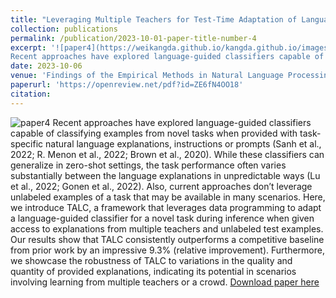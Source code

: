 ```yaml
---
title: "Leveraging Multiple Teachers for Test-Time Adaptation of Language-Guided Classifiers"
collection: publications
permalink: /publication/2023-10-01-paper-title-number-4
excerpt: '![paper4](https://weikangda.github.io/kangda.github.io/images/paper4.PNG){: .align-left width="300px"}  
Recent approaches have explored language-guided classifiers capable of classifying examples from novel tasks when provided with task-specific natural language explanations, instructions or prompts (Sanh et al., 2022; R. Menon et al., 2022; Brown et al., 2020). While these classifiers can generalize in zero-shot settings, the task performance often varies substantially between the language explanations in unpredictable ways (Lu et al., 2022; Gonen et al., 2022). Also, current approaches don’t leverage unlabeled examples of a task that may be available in many scenarios. Here, we introduce TALC, a framework that leverages data programming to adapt a language-guided classifier for a novel task during inference when given access to explanations from multiple teachers and unlabeled test examples. Our results show that TALC consistently outperforms a competitive baseline from prior work by an impressive 9.3% (relative improvement). Furthermore, we showcase the robustness of TALC to variations in the quality and quantity of provided explanations, indicating its potential in scenarios involving learning from multiple teachers or a crowd.'
date: 2023-10-06
venue: 'Findings of the Empirical Methods in Natural Language Processing 2023'
paperurl: 'https://openreview.net/pdf?id=ZE6fN4OO18'
citation:
---
```

![paper4](https://weikangda.github.io/kangda.github.io/images/paper4.PNG)
Recent approaches have explored language-guided classifiers capable of classifying examples from novel tasks when provided with task-specific natural language explanations, instructions or prompts (Sanh et al., 2022; R. Menon et al., 2022; Brown et al., 2020). While these classifiers can generalize in zero-shot settings, the task performance often varies substantially between the language explanations in unpredictable ways (Lu et al., 2022; Gonen et al., 2022). Also, current approaches don’t leverage unlabeled examples of a task that may be available in many scenarios. Here, we introduce TALC, a framework that leverages data programming to adapt a language-guided classifier for a novel task during inference when given access to explanations from multiple teachers and unlabeled test examples. Our results show that TALC consistently outperforms a competitive baseline from prior work by an impressive 9.3% (relative improvement). Furthermore, we showcase the robustness of TALC to variations in the quality and quantity of provided explanations, indicating its potential in scenarios involving learning from multiple teachers or a crowd.
[Download paper here](https://openreview.net/pdf?id=ZE6fN4OO18)